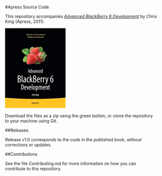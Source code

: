 #Apress Source Code

This repository accompanies [*Advanced BlackBerry 6 Development*](http://www.apress.com/9781430232100) by Chris King (Apress, 2011).

![Cover image](9781430232100.jpg)

Download the files as a zip using the green button, or clone the repository to your machine using Git.

##Releases

Release v1.0 corresponds to the code in the published book, without corrections or updates.

##Contributions

See the file Contributing.md for more information on how you can contribute to this repository.
